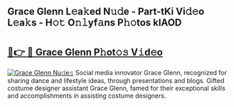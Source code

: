 ## Grace Glenn L𝚎a𝚔ed N𝚞𝚍e - Part-tKi Vi𝚍𝚎o L𝚎a𝚔s - H𝚘𝚝 O𝚗𝚕yf𝚊ns P𝚑𝚘tos kIAOD

# <h2><a href="http://kf9ins.oniu.top/?m=Grace+Glenn">🔗👉 🔴 Grace Glenn P𝚑ot𝚘𝚜 V𝚒d𝚎o</a></h2>

[![Grace Glenn Nu𝚍e𝚜](https://i.imgur.com/0qMVB7G.gif)](http://kf9ins.oniu.top/?m=Grace+Glenn)
Social media innovator Grace Glenn, recognized for sharing dance and lifestyle ideas, through presentations and blogs. Gifted costume designer assistant Grace Glenn, famed for their exceptional skills and accomplishments in assisting costume designers.  
